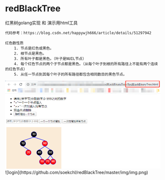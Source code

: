 # redBlackTree
红黑树golang实现 和 演示用html工具

	代码参考：https://blog.csdn.net/happywjh666/article/details/51297942

	红色数性质
		1. 节点是红色或黑色。
		2. 根节点是黑色。
		3. 所有叶子都是黑色。（叶子是NUIL节点）
		4. 每个红色节点的两个子节点都是黑色。（从每个叶子到根的所有路径上不能有两个连续的红色节点）
		5. 从任一节点到其每个叶子的所有路径都包含相同数目的黑色节点。

<img src="img/img.png">
![login](https://github.com/soekchl/redBlackTree/master/img/img.png)